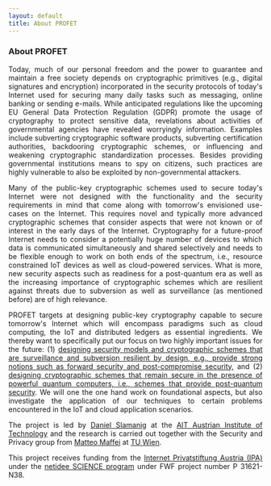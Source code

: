 ```yaml
---
layout: default
title: About PROFET
---
```


<div class="post">
	<h3 class="pageTitle">About PROFET</h3>
	<p align="justify">Today, much of our personal freedom and the power to guarantee and maintain a free society depends on cryptographic primitives (e.g., digital signatures and encryption) incorporated in the security protocols of today's Internet used for securing many daily tasks such as messaging, online banking or sending e-mails. While anticipated regulations like the upcoming EU General Data Protection Regulation (GDPR) promote the usage of cryptography to protect sensitive data, revelations about activities of governmental agencies have revealed worryingly information. Examples include subverting cryptographic software products, subverting certification authorities, backdooring cryptographic schemes, or influencing and weakening cryptographic standardization processes. Besides providing governmental institutions means to spy on citizens, such practices are highly vulnerable to also be exploited by non-governmental attackers. </p>


<p align="justify">Many of the public-key cryptographic schemes used to secure today's Internet were not designed with the functionality and the security requirements in mind that come along with tomorrow's envisioned use-cases on the Internet. This requires novel and typically more advanced cryptographic schemes that consider aspects that were not known or of interest in the early days of the Internet. Cryptography for a future-proof Internet needs to consider a potentially huge number of devices to which data is communicated simultaneously and shared selectively and needs to be flexible enough to work on both ends of the spectrum, i.e., resource constrained IoT devices as well as cloud-powered services. What is more, new security aspects such as readiness for a post-quantum era as well as the increasing importance of cryptographic schemes which are resilient against threats due to subversion as well as surveillance (as mentioned before) are of high relevance. </p>

<p align="justify">PROFET targets at designing public-key cryptography capable to secure tomorrow's Internet which will encompass paradigms such as cloud computing, the IoT and distributed ledgers as essential ingredients. We thereby want to specifically put our focus on two highly important issues for the future: (1) <u> designing security models and cryptographic schemes that are surveillance and subversion resilient by design, e.g., provide strong notions such as forward security and post-compromise security,</u> and (2) <u>designing cryptographic schemes that remain secure in the presence of powerful quantum computers, i.e., schemes that provide post-quantum security</u>. We will one the one hand work on foundational aspects, but also investigate the application of our techniques to certain problems encountered in the IoT and cloud application scenarios.</p>

<p align="justify">The project is led by <a href="https://danielslamanig.info" target="_blank">Daniel Slamanig</a> at the <a href="https://ait.ac.at" target="_blank">AIT Austrian Institute of Technology</a> and the research is carried out together with the Security and Privacy group from <a href="https://secpriv.tuwien.ac.at/team/univ_prof_matteo_maffei/" target="_blank">Matteo Maffei</a> at <a href="https://www.tuwien.ac.at/en/" target="_blank">TU Wien</a>.</p>
	
<p align="justify">This project receives funding from the <a href="https://www.nic.at/de/das-unternehmen/ipa" target="_blank">Internet Privatstiftung Austria (IPA)</a> under the <a href="https://www.netidee.at/" target="_blank">netidee SCIENCE program</a> under FWF project number P 31621-N38.</p>

<img src="{{ '/assets/img/touring.jpg' | prepend: site.baseurl }}" alt="">

</div>
